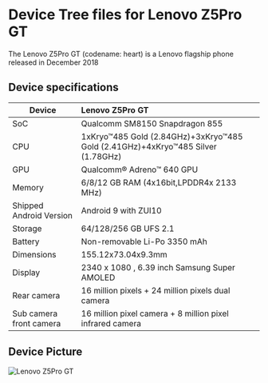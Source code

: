 # Device Tree files for Lenovo Z5Pro GT

The Lenovo Z5Pro GT (codename: heart) is a Lenovo flagship phone released in December 2018

## Device specifications

| Device                  | Lenovo Z5Pro GT                                                                  |
| ----------------------- | :------------------------------------------------------------------------------- |
| SoC                     | Qualcomm SM8150 Snapdragon 855                                                   |
| CPU                     | 1xKryo™485 Gold (2.84GHz)+3xKryo™485 Gold (2.41GHz)+4xKryo™485 Silver (1.78GHz)  |
| GPU                     | Qualcomm® Adreno™ 640 GPU                                                        |
| Memory                  | 6/8/12 GB RAM (4x16bit,LPDDR4x 2133 MHz)                                         |
| Shipped Android Version | Android 9 with ZUI10                                                             |
| Storage                 | 64/128/256 GB UFS 2.1                                                            |
| Battery                 | Non-removable Li-Po 3350 mAh                                                     |
| Dimensions              | 155.12x73.04x9.3mm                                                               |
| Display                 | 2340 x 1080 , 6.39 inch Samsung Super AMOLED                                     |
| Rear camera             | 16 million pixels + 24 million pixels dual camera                                |
| Sub camera front camera | 16 million pixel camera + 8 million pixel infrared camera                        |                

## Device Picture

![Lenovo Z5Pro GT](https://p1.lefile.cn/product/adminweb/2018/12/18/GGPNakxahwnsXjZpoKB2MhYNp-3363.w520.jpg "Lenovo Z5Pro GT")
